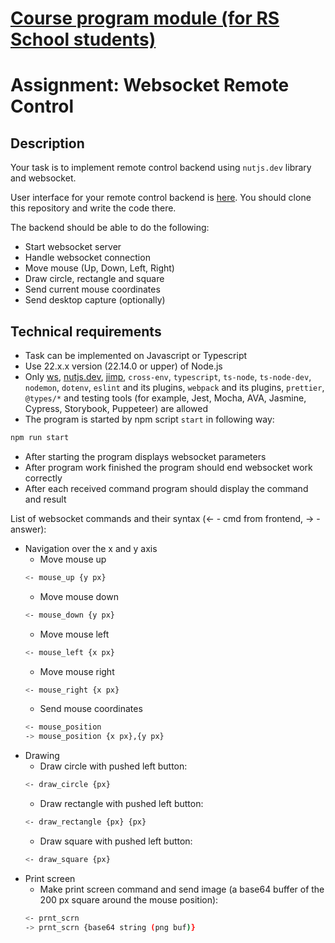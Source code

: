 # [Course program module (for RS School students)](https://github.com/rolling-scopes-school/tasks/blob/master/node/modules/websocket/README.md)

# Assignment: Websocket Remote Control

## Description

Your task is to implement remote control backend using `nutjs.dev` library and websocket.

User interface for your remote control backend is [here](https://github.com/rolling-scopes-school/websockets-ui/tree/remote-control). You should clone this repository and write the code there.

The backend should be able to do the following:

- Start websocket server
- Handle websocket connection
- Move mouse (Up, Down, Left, Right)
- Draw circle, rectangle and square  
- Send current mouse coordinates
- Send desktop capture (optionally)

## Technical requirements

- Task can be implemented on Javascript or Typescript
- Use 22.x.x version (22.14.0 or upper) of Node.js
- Only [ws](https://www.npmjs.com/package/ws), [nutjs.dev](https://www.npmjs.com/package/@nut-tree/nut-js), [jimp](https://www.npmjs.com/package/jimp), `cross-env`, `typescript`, `ts-node`, `ts-node-dev`, `nodemon`, `dotenv`, `eslint` and its plugins, `webpack` and its plugins, `prettier`, `@types/*` and testing tools (for example, Jest, Mocha, AVA, Jasmine, Cypress, Storybook, Puppeteer) are allowed
- The program is started by npm script `start` in following way:
```bash
npm run start 
```
- After starting the program displays websocket parameters
- After program work finished the program should end websocket work correctly  
- After each received command program should display the command and result

List of websocket commands and their syntax (<- - cmd from frontend, -> - answer):
- Navigation over the x and y axis
    - Move mouse up
    ```bash
    <- mouse_up {y px}
    ```
    - Move mouse down
    ```bash
    <- mouse_down {y px}
    ```
    - Move mouse left
    ```bash
    <- mouse_left {x px}
    ```
    - Move mouse right
    ```bash
    <- mouse_right {x px}
    ```
    - Send mouse coordinates
    ```bash
    <- mouse_position
    -> mouse_position {x px},{y px}
    ```
- Drawing
    - Draw circle with pushed left button: 
    ```bash
    <- draw_circle {px}
    ```
    - Draw rectangle with pushed left button: 
    ```bash
    <- draw_rectangle {px} {px}
    ```
    - Draw square with pushed left button: 
    ```bash
    <- draw_square {px}
    ```
- Print screen
    - Make print screen command and send image (a base64 buffer of the 200 px square around the mouse position):
    ```bash
    <- prnt_scrn
    -> prnt_scrn {base64 string (png buf)}
    ```
    
